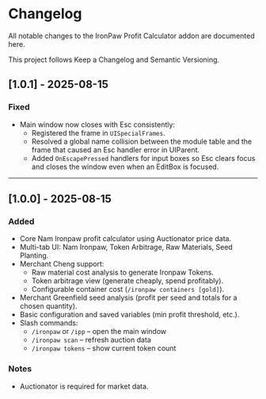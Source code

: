 # Changelog

All notable changes to the IronPaw Profit Calculator addon are documented here.

This project follows Keep a Changelog and Semantic Versioning.

## [1.0.1] - 2025-08-15

### Fixed
- Main window now closes with Esc consistently:
  - Registered the frame in `UISpecialFrames`.
  - Resolved a global name collision between the module table and the frame that caused an Esc handler error in UIParent.
  - Added `OnEscapePressed` handlers for input boxes so Esc clears focus and closes the window even when an EditBox is focused.

---

## [1.0.0] - 2025-08-15

### Added
- Core Nam Ironpaw profit calculator using Auctionator price data.
- Multi-tab UI: Nam Ironpaw, Token Arbitrage, Raw Materials, Seed Planting.
- Merchant Cheng support:
  - Raw material cost analysis to generate Ironpaw Tokens.
  - Token arbitrage view (generate cheaply, spend profitably).
  - Configurable container cost (`/ironpaw containers [gold]`).
- Merchant Greenfield seed analysis (profit per seed and totals for a chosen quantity).
- Basic configuration and saved variables (min profit threshold, etc.).
- Slash commands:
  - `/ironpaw` or `/ipp` – open the main window
  - `/ironpaw scan` – refresh auction data
  - `/ironpaw tokens` – show current token count

### Notes
- Auctionator is required for market data.